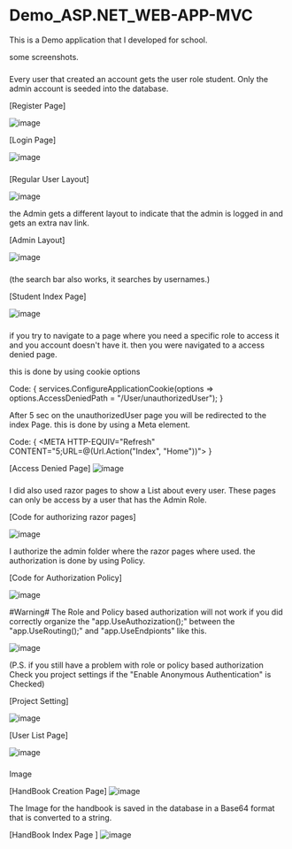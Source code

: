 # Demo_ASP.NET_WEB-APP-MVC

This is a Demo application that I developed for school.


some screenshots.


###
Every user that created an account gets the user role student.
Only the admin account is seeded into the database.

[Register Page]

![image](https://user-images.githubusercontent.com/48015605/128919484-d2019841-7f70-4c1e-b082-f8a5849ccf23.png)

[Login Page]

![image](https://user-images.githubusercontent.com/48015605/128918943-0c69c462-89fc-4157-9c2a-859ff70540f3.png)


###

[Regular User Layout]

![image](https://user-images.githubusercontent.com/48015605/128920095-6269d35e-5cbb-4a57-aaa1-fca47ada5d52.png)

the Admin gets a different layout to indicate that the admin is logged in and gets an extra nav link.

[Admin Layout]

![image](https://user-images.githubusercontent.com/48015605/128920303-bd112225-9d21-493a-a74e-3cd8a09540a6.png)


###

(the search bar also works, it searches by usernames.)

[Student Index Page]

![image](https://user-images.githubusercontent.com/48015605/128920913-47f4cbc1-a22b-4bfd-915c-c76a81b25a97.png)


###
if you try to navigate to a page where you need a specific role to access it and you account doesn't have it. then you were navigated to a access denied page.

this is done by using cookie options


Code:
{
  services.ConfigureApplicationCookie(options => options.AccessDeniedPath = "/User/unauthorizedUser");
}

After 5 sec on the unauthorizedUser page you will be redirected to the index Page.
this is done by using a Meta element.

Code: {
  <META HTTP-EQUIV="Refresh" CONTENT="5;URL=@(Url.Action("Index", "Home"))">
  }
  
[Access Denied Page]
  ![image](https://user-images.githubusercontent.com/48015605/128921024-2da588af-33af-4fad-99ae-979754e4f34d.png)


###

I did also used razor pages to show a List about every user. These pages can only be access by a user that has the Admin Role.

[Code for authorizing razor pages]
  
  ![image](https://user-images.githubusercontent.com/48015605/128927750-bd38411b-1394-4228-92fd-cfe26b6e5e63.png)

I authorize the admin folder where the razor pages where used. the authorization is done by using Policy.

[Code for Authorization Policy]
  
  ![image](https://user-images.githubusercontent.com/48015605/128928279-cc6de5c6-e3c2-4f36-874b-d5d4795e659d.png)

#Warning#
  The Role and Policy based authorization will not work if you did correctly organize the "app.UseAuthozization();" between the "app.UseRouting();" and "app.UseEndpionts"
  like this.
  
  ![image](https://user-images.githubusercontent.com/48015605/128928496-2c66990c-8da7-497e-a84b-264057ec8e4f.png)

  (P.S. if you still have a problem with role or policy based authorization Check you project settings if the "Enable Anonymous Authentication" is Checked)
  
  [Project Setting]
  
  ![image](https://user-images.githubusercontent.com/48015605/128931484-d4f3bac2-a4cf-4e88-bc15-49ca567a9e8a.png)


 [User List Page]
  
 ![image](https://user-images.githubusercontent.com/48015605/128927127-5f387f87-ad0a-4360-a449-489ee78c3129.png)


###
  Image
  
  [HandBook Creation Page]
  ![image](https://user-images.githubusercontent.com/48015605/128932670-06fb13bc-ad9e-43d2-b217-3f12633e27c5.png)

  The Image for the handbook is saved in the database in a Base64 format that is converted to a string.
  
  
  
  [HandBook Index Page ]
  ![image](https://user-images.githubusercontent.com/48015605/128932272-6d52e3bd-24ce-4014-9535-5e1603f4295c.png)




